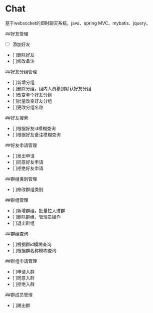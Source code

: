 # Chat
基于websocket的即时聊天系统。java、spring MVC、mybatis、jquery。



##好友管理
 - [ ] 添加好友
- [ ]删除好友
- [ ]修改备注

##好友分组管理
- [ ]新增分组
- [ ]删除分组，组内人员移到默认好友分组
- [ ]改变单个好友分组
- [ ]批量改变好友分组
- [ ]更改分组名称

##好友搜索
- [ ]根据好友id模糊查询
- [ ]根据好友备注模糊查询

##好友申请管理
- [ ]发出申请
- [ ]同意好友申请
- [ ]拒绝好友申请

##群组类别管理
- [ ]修改群组类别

##群组管理
- [ ]新增群组，批量拉人进群
- [ ]删除群组，管理员操作
- [ ]退出群组

##群组查询
- [ ]根据群id模糊查询
- [ ]根据群名称模糊查询

##群组申请管理
- [ ]申请入群
- [ ]同意入群
- [ ]拒绝入群

##群成员管理
- [ ]踢出群





